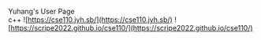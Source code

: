 Yuhang's User Page  
c++
![https://cse110.jyh.sb/](https://cse110.jyh.sb/)
![https://scripe2022.github.io/cse110/](https://scripe2022.github.io/cse110/)